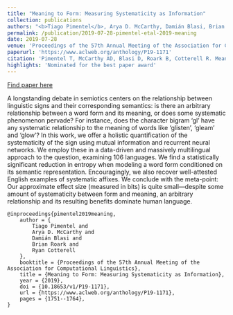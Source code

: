```yaml
---
title: "Meaning to Form: Measuring Systematicity as Information"
collection: publications
authors: "<b>Tiago Pimentel</b>, Arya D. McCarthy, Damián Blasi, Brian Roark, Ryan Cotterell"
permalink: /publication/2019-07-28-pimentel-etal-2019-meaning
date: 2019-07-28
venue: 'Proceedings of the 57th Annual Meeting of the Association for Computational Linguistics'
paperurl: 'https://www.aclweb.org/anthology/P19-1171'
citation: 'Pimentel T, McCarthy AD, Blasi D, Roark B, Cotterell R. Meaning to Form: Measuring Systematicity as Information. In: Proceedings of the 57th Annual Meeting of the Association for Computational Linguistics, 2019 Jul (pp. 1751-1764).'
highlights: 'Nominated for the best paper award'
---
```


<a href='https://www.aclweb.org/anthology/P19-1171'>Find paper here</a>

A longstanding debate in semiotics centers on the relationship between linguistic signs and their corresponding semantics: is there an arbitrary relationship between a word form and its meaning, or does some systematic phenomenon pervade? For instance, does the character bigram ‘gl’ have any systematic relationship to the meaning of words like ‘glisten’, ‘gleam’ and ‘glow’? In this work, we offer a holistic quantification of the systematicity of the sign using mutual information and recurrent neural networks. We employ these in a data-driven and massively multilingual approach to the question, examining 106 languages. We find a statistically significant reduction in entropy when modeling a word form conditioned on its semantic representation. Encouragingly, we also recover well-attested English examples of systematic affixes. We conclude with the meta-point: Our approximate effect size (measured in bits) is quite small—despite some amount of systematicity between form and meaning, an arbitrary relationship and its resulting benefits dominate human language.

```
@inproceedings{pimentel2019meaning,
    author = {
        Tiago Pimentel and
        Arya D. McCarthy and
        Damián Blasi and
        Brian Roark and
        Ryan Cotterell
    },
    booktitle = {Proceedings of the 57th Annual Meeting of the Association for Computational Linguistics},
    title = {Meaning to Form: Measuring Systematicity as Information},
    year = {2019},
    doi = {10.18653/v1/P19-1171},
    url = {https://www.aclweb.org/anthology/P19-1171},
    pages = {1751--1764},
}
```